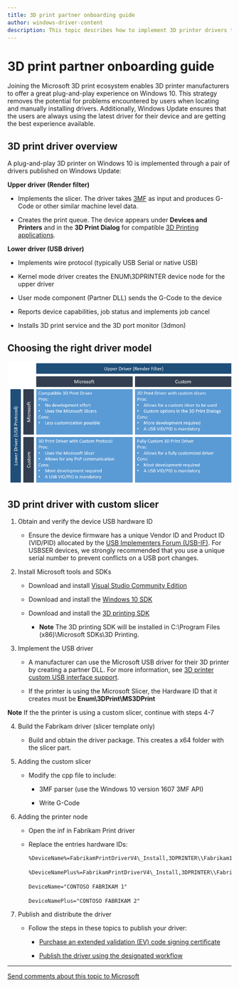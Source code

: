 ```yaml
---
title: 3D print partner onboarding guide
author: windows-driver-content
description: This topic describes how to implement 3D printer drivers that are then published on Windows Update.
---
```


# 3D print partner onboarding guide

Joining the Microsoft 3D print ecosystem enables 3D printer manufacturers to offer a great plug-and-play experience on Windows 10. This strategy removes the potential for problems encountered by users when locating and manually installing drivers. Additionally, Windows Update ensures that the users are always using the latest driver for their device and are getting the best experience available.

## 3D print driver overview

A plug-and-play 3D printer on Windows 10 is implemented through a pair of drivers published on Windows Update:

**Upper driver (Render filter)**

-   Implements the slicer. The driver takes [3MF](http://www.3mf.io) as input and produces G-Code or other similar machine level data.

-   Creates the print queue. The device appears under **Devices and Printers** and in the **3D Print Dialog** for compatible [3D Printing applications](https://developer.microsoft.com/en-us/windows/hardware/3d-software-partners).

**Lower driver (USB driver)**

-   Implements wire protocol (typically USB Serial or native USB)

-   Kernel mode driver creates the ENUM\\3DPRINTER device node for the upper driver

-   User mode component (Partner DLL) sends the G-Code to the device

-   Reports device capabilities, job status and implements job cancel

-   Installs 3D print service and the 3D port monitor (3dmon)

## Choosing the right driver model


![onboarding driver models](images/onboarding-driver-models.png)

## 3D print driver with custom slicer

1. Obtain and verify the device USB hardware ID

    - Ensure the device firmware has a unique Vendor ID and Product ID (VID/PID) allocated by the [USB Implementers Forum (USB-IF)](http://www.usb.org). For USBSER devices, we strongly recommended that you use a unique serial number to prevent conflicts on a USB port changes.

2. Install Microsoft tools and SDKs 

    - Download and install [Visual Studio Community Edition](https://go.microsoft.com/fwlink/p/?LinkId=534599)

    - Download and install the [Windows 10 SDK](https://go.microsoft.com/fwlink/p/?LinkID=822845)

    - Download and install the [3D printing SDK](http://go.microsoft.com/fwlink/p/?LinkId=394375)

        - **Note** The 3D printing SDK will be installed in C:\\Program Files (x86)\\Microsoft SDKs\\3D Printing.

3. Implement the USB driver

    - A manufacturer can use the Microsoft USB driver for their 3D printer by creating a partner DLL. For more information, see [3D printer custom USB interface support](3d-printer-custom-usb-interface.md).

    - If the printer is using the Microsoft Slicer, the Hardware ID that it creates must be **Enum\\3DPrint\\MS3DPrint**

**Note** If the the printer is using a custom slicer, continue with steps 4-7

4. Build the Fabrikam driver (slicer template only)

    - Build and obtain the driver package. This creates a x64 folder with the slicer part.

5. Adding the custom slicer

    - Modify the cpp file to include:

        -   3MF parser (use the Windows 10 version 1607 3MF API)

        -   Write G-Code

6. Adding the printer node

    - Open the inf in Fabrikam Print driver

    - Replace the entries hardware IDs:

        ```
        %DeviceName%=FabrikamPrintDriverV4\_Install,3DPRINTER\\Fabrikam1

        %DeviceNamePlus%=FabrikamPrintDriverV4\_Install,3DPRINTER\\Fabrikam2

        DeviceName="CONTOSO FABRIKAM 1"

        DeviceNamePlus="CONTOSO FABRIKAM 2"
        ```

7. Publish and distribute the driver

    - Follow the steps in these topics to publish your driver:
        
        - [Purchase an extended validation (EV) code signing certificate](https://msdn.microsoft.com/en-us/library/windows/hardware/hh801887(v=vs.85).aspx)

        - [Publish the driver using the designated workflow](https://msdn.microsoft.com/en-us/library/windows/hardware/br230778(v=vs.85).aspx)

--------------------
[Send comments about this topic to Microsoft](mailto:wsddocfb@microsoft.com?subject=Documentation%20feedback%20%5Bprint\print%5D:%20Slicer%20settings%20%20RELEASE:%20%289/2/2016%29&body=%0A%0APRIVACY%20STATEMENT%0A%0AWe%20use%20your%20feedback%20to%20improve%20the%20documentation.%20We%20don't%20use%20your%20email%20address%20for%20any%20other%20purpose,%20and%20we'll%20remove%20your%20email%20address%20from%20our%20system%20after%20the%20issue%20that%20you're%20reporting%20is%20fixed.%20While%20we're%20working%20to%20fix%20this%20issue,%20we%20might%20send%20you%20an%20email%20message%20to%20ask%20for%20more%20info.%20Later,%20we%20might%20also%20send%20you%20an%20email%20message%20to%20let%20you%20know%20that%20we've%20addressed%20your%20feedback.%0A%0AFor%20more%20info%20about%20Microsoft's%20privacy%20policy,%20see%20http://privacy.microsoft.com/default.aspx. "Send comments about this topic to Microsoft")

